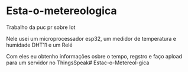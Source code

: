 # Esta-o-metereologica
Trabalho da puc pr sobre Iot

Nele usei um microprocessador esp32, um medidor de temperatura e humidade DHT11 e um Relé

Com eles eu obtenho informações osbre o tempo, regstro e faço apload para um servidor no ThingsSpeak# Estac-o-Metereol-gica
